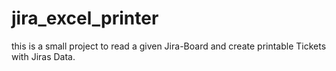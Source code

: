 # jira_excel_printer
this is a small project to read a given Jira-Board and create printable Tickets with Jiras Data.
